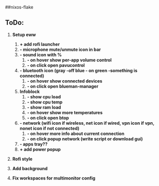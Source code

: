 ##nixos-flake

## ToDo:

1. **Setup eww**
    1. **+ add rofi launcher**
    2. **- microphone mute/unmute icon in bar**
    3. **- sound icon with %**
        1. **- on hover show per-app volume control**
        2. **- on click open pavucontrol**
    4. **- bluetooth icon (gray -off blue - on green -something is connected)**
        1. **- on hover show connected devices**
        2. **- on click open blueman-manager**
    5. **Infoblock**
        1. **- show cpu load**
        2. **- show cpu temp**
        3. **- show ram load**
        4. **- on hover show more temperatures**
        5. **- on click open btop**
    6. **- network (wifi icon if wireless, net icon if wired, vpn icon if vpn, nonet icon if not connected)**
        1. **- on hover more info about current connection**
        2. **- on click popup network (write script or download gui)**
    7. **- apps tray??**
    8. **+ add power popup**

2. **Rofi style**

3. **Add background**

4. **Fix workspaces for multimonitor config**
